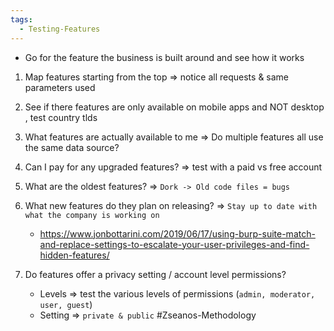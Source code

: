 ```yaml
---
tags:
  - Testing-Features
---
```

- Go for the feature the business is built around and see how it works
    
1. Map features starting from the top => notice all requests & same parameters used
	
2. See if there features are only available on mobile apps and NOT desktop , test country tlds
    
3. What features are actually available to me => Do multiple features all use the same data source?
    
4. Can I pay for any upgraded features? => test with a paid vs free account
        
5. What are the oldest features? => `Dork -> Old code files = bugs`
    
6. What new features do they plan on releasing? => `Stay up to date with what the company is working on`
    - https://www.jonbottarini.com/2019/06/17/using-burp-suite-match-and-replace-settings-to-escalate-your-user-privileges-and-find-hidden-features/
    
7. Do features offer a privacy setting / account level permissions?
    - Levels => test the various levels of permissions (`admin, moderator, user, guest`)
    - Setting => `private & public`
#Zseanos-Methodology